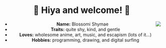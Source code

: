 <body>
  <center>
    <h1 align="center">💚 Hiya and welcome! 💜</h1>
    <div align="center">
      <img align="right" src="https://user-images.githubusercontent.com/87099578/235375359-054fa31f-616a-4517-9794-649ffce407d0.png"/>
    </div>
     <ul>
        <li><b>Name:</b> Blossomi Shymae</li>
        <li><b>Traits:</b> quite shy, kind, and gentle</b></li>
        <li><b>Loves:</b> wholesome anime, art, music, and escapism (lots of it...) </li>
        <li><b>Hobbies:</b> programming, drawing, and digital surfing</li>
     </ul>
     <br/>
  <center>
